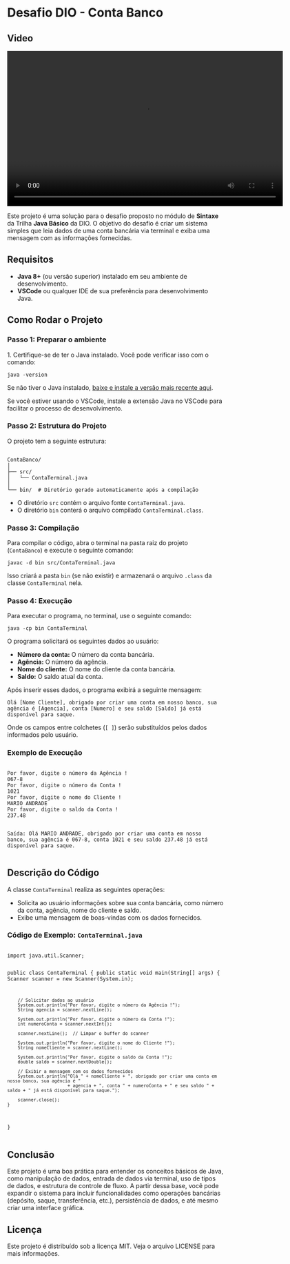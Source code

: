 <h1>Desafio DIO - Conta Banco</h1>

<h2>Video</h2>
<video width="640" height="360" controls>
  <source src="a.mp4" type="video/mp4">
  Seu navegador não suporta a tag de vídeo.
</video>


<p>Este projeto é uma solução para o desafio proposto no módulo de <strong>Sintaxe</strong> da Trilha <strong>Java Básico</strong> da DIO. O objetivo do desafio é criar um sistema simples que leia dados de uma conta bancária via terminal e exiba uma mensagem com as informações fornecidas.</p>

<h2>Requisitos</h2>
<ul>
<li><strong>Java 8+</strong> (ou versão superior) instalado em seu ambiente de desenvolvimento.</li>
<li><strong>VSCode</strong> ou qualquer IDE de sua preferência para desenvolvimento Java.</li>
</ul>

<h2>Como Rodar o Projeto</h2>
<h3>Passo 1: Preparar o ambiente</h3>
<p>1. Certifique-se de ter o Java instalado. Você pode verificar isso com o comando:</p>
<pre><code>java -version</code></pre>
<p>Se não tiver o Java instalado, <a href="https://www.oracle.com/java/technologies/javase-jdk11-downloads.html">baixe e instale a versão mais recente aqui</a>.</p>
<p>Se você estiver usando o VSCode, instale a extensão Java no VSCode para facilitar o processo de desenvolvimento.</p>

<h3>Passo 2: Estrutura do Projeto</h3>
<p>O projeto tem a seguinte estrutura:</p>
<pre><code>
ContaBanco/
│
├── src/
│   └── ContaTerminal.java
│
└── bin/  # Diretório gerado automaticamente após a compilação
</code></pre>
<ul>
<li>O diretório <code>src</code> contém o arquivo fonte <code>ContaTerminal.java</code>.</li>
<li>O diretório <code>bin</code> conterá o arquivo compilado <code>ContaTerminal.class</code>.</li>
</ul>
<h3>Passo 3: Compilação</h3>
<p>Para compilar o código, abra o terminal na pasta raiz do projeto (<code>ContaBanco</code>) e execute o seguinte comando:</p>
<pre><code>javac -d bin src/ContaTerminal.java</code></pre>
<p>Isso criará a pasta <code>bin</code> (se não existir) e armazenará o arquivo <code>.class</code> da classe <code>ContaTerminal</code> nela.</p>

<h3>Passo 4: Execução</h3>
<p>Para executar o programa, no terminal, use o seguinte comando:</p>
<pre><code>java -cp bin ContaTerminal</code></pre>
<p>O programa solicitará os seguintes dados ao usuário:</p>
<ul>
<li><strong>Número da conta:</strong> O número da conta bancária.</li>
<li><strong>Agência:</strong> O número da agência.</li>
<li><strong>Nome do cliente:</strong> O nome do cliente da conta bancária.</li>
<li><strong>Saldo:</strong> O saldo atual da conta.</li>
</ul>
<p>Após inserir esses dados, o programa exibirá a seguinte mensagem:</p>
<pre><code>Olá [Nome Cliente], obrigado por criar uma conta em nosso banco, sua agência é [Agencia], conta [Numero] e seu saldo [Saldo] já está disponível para saque.</code></pre>
<p>Onde os campos entre colchetes (<code>[ ]</code>) serão substituídos pelos dados informados pelo usuário.</p>

<h3>Exemplo de Execução</h3>
<pre><code>
Por favor, digite o número da Agência !
067-8
Por favor, digite o número da Conta !
1021
Por favor, digite o nome do Cliente !
MARIO ANDRADE
Por favor, digite o saldo da Conta !
237.48

Saída:
Olá MARIO ANDRADE, obrigado por criar uma conta em nosso banco, sua agência é 067-8, conta 1021 e seu saldo 237.48 já está disponível para saque.
</code></pre>

<h2>Descrição do Código</h2>
<p>A classe <code>ContaTerminal</code> realiza as seguintes operações:</p>
<ul>
<li>Solicita ao usuário informações sobre sua conta bancária, como número da conta, agência, nome do cliente e saldo.</li>
<li>Exibe uma mensagem de boas-vindas com os dados fornecidos.</li>
</ul>

<h3>Código de Exemplo: <code>ContaTerminal.java</code></h3>
<pre><code>
import java.util.Scanner;

public class ContaTerminal {
    public static void main(String[] args) {
        Scanner scanner = new Scanner(System.in);

        // Solicitar dados ao usuário
        System.out.println("Por favor, digite o número da Agência !");
        String agencia = scanner.nextLine();
        
        System.out.println("Por favor, digite o número da Conta !");
        int numeroConta = scanner.nextInt();
        
        scanner.nextLine();  // Limpar o buffer do scanner
        
        System.out.println("Por favor, digite o nome do Cliente !");
        String nomeCliente = scanner.nextLine();
        
        System.out.println("Por favor, digite o saldo da Conta !");
        double saldo = scanner.nextDouble();

        // Exibir a mensagem com os dados fornecidos
        System.out.println("Olá " + nomeCliente + ", obrigado por criar uma conta em nosso banco, sua agência é " 
                           + agencia + ", conta " + numeroConta + " e seu saldo " + saldo + " já está disponível para saque.");
        
        scanner.close();
    }
}
</code></pre>

<h2>Conclusão</h2>
<p>Este projeto é uma boa prática para entender os conceitos básicos de Java, como manipulação de dados, entrada de dados via terminal, uso de tipos de dados, e estrutura de controle de fluxo. A partir dessa base, você pode expandir o sistema para incluir funcionalidades como operações bancárias (depósito, saque, transferência, etc.), persistência de dados, e até mesmo criar uma interface gráfica.</p>

<h2>Licença</h2>
<p>Este projeto é distribuído sob a licença MIT. Veja o arquivo LICENSE para mais informações.</p>
